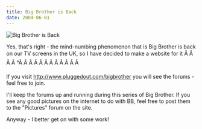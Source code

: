 ```yaml
---
title: Big Brother is Back
date: 2004-06-01
---
```


![Big Brother is Back](https://source.unsplash.com/ZYYS1kapOm8/1600x900)

Yes, that's right - the mind-numbing phenomenon that is Big Brother is back on our TV screens in the UK, so I have decided to make a website for it Ã Ã Ã Ã °Ã Ã Ã Ã Ã Ã Ã Ã Ã Ã Ã Ã 

If you visit http://www.pluggedout.com/bigbrother you will see the forums - feel free to join.

I'll keep the forums up and running during this series of Big Brother. If you see any good pictures on the internet to do with BB, feel free to post them to the "Pictures" forum on the site.

Anyway - I better get on with some work!